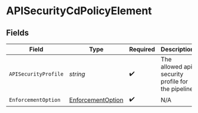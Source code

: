 # APISecurityCdPolicyElement


## Fields

| Field                                                         | Type                                                          | Required                                                      | Description                                                   |
| ------------------------------------------------------------- | ------------------------------------------------------------- | ------------------------------------------------------------- | ------------------------------------------------------------- |
| `APISecurityProfile`                                          | *string*                                                      | :heavy_check_mark:                                            | The allowed api security profile for the pipeline             |
| `EnforcementOption`                                           | [EnforcementOption](../../models/shared/enforcementoption.md) | :heavy_check_mark:                                            | N/A                                                           |